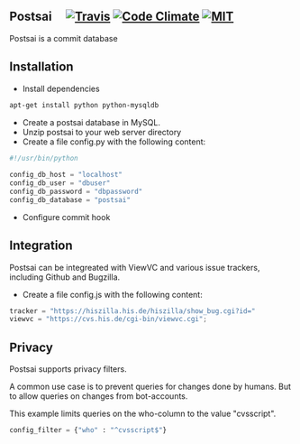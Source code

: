 Postsai &nbsp;&nbsp;&nbsp;&nbsp;[![Travis](https://img.shields.io/travis/postsai/postsai.svg)](https://travis-ci.org/postsai/postsai/) [![Code Climate](https://img.shields.io/codeclimate/github/postsai/postsai.svg)](https://codeclimate.com/github/postsai/postsai) [![MIT](https://img.shields.io/badge/license-MIT-brightgreen.svg)](https://github.com/postsai/postsai/blob/master/LICENSE.txt)
-------

Postsai is a commit database

Installation
------------

* Install dependencies

``` bash
apt-get install python python-mysqldb
```

* Create a postsai database in MySQL.
* Unzip postsai to your web server directory
* Create a file config.py with the following content:

``` python
#!/usr/bin/python
 
config_db_host = "localhost"
config_db_user = "dbuser"
config_db_password = "dbpassword"
config_db_database = "postsai"
```

* Configure commit hook

Integration
-
Postsai can be integreated with ViewVC and various issue trackers, including Github and Bugzilla.

* Create a file config.js with the following content:
``` javascript
tracker = "https://hiszilla.his.de/hiszilla/show_bug.cgi?id="
viewvc = "https://cvs.his.de/cgi-bin/viewvc.cgi";
```

Privacy
-
Postsai supports privacy filters.

A common use case is to prevent queries for changes done by humans. But to allow queries on changes from bot-accounts.

This example limits queries on the who-column to the value "cvsscript".

``` python
config_filter = {"who" : "^cvsscript$"}
```


<!--
Building
-
zip -r /tmp/postsai-0.1.zip postsai --exclude "*.pyc" --exclude "postsai/config.*" --exclude "postsai/.git/*" --exclude "postsai/.settings/*"

-->